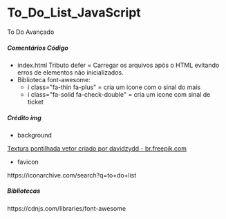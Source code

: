 # To_Do_List_JavaScript
To Do Avançado

##### Comentários Código
* index.html
Tributo defer =  Carregar os arquivos após o HTML evitando erros de elementos não inicializados.
* Biblioteca font-awesome: 
    * i class="fa-thin fa-plus" =  cria um icone com o sinal do mais
    * i class="fa-solid fa-check-double" = cria um icone com sinal de ticket
 
##### Crédito img
* background
<p><a href='https://br.freepik.com/fotos-vetores-gratis/textura-pontilhada'>Textura pontilhada vetor criado por davidzydd - br.freepik.com</a></p>

* favicon

<p>https://iconarchive.com/search?q=to+do+list</p>

##### Bibliotecas
<p>https://cdnjs.com/libraries/font-awesome</p>